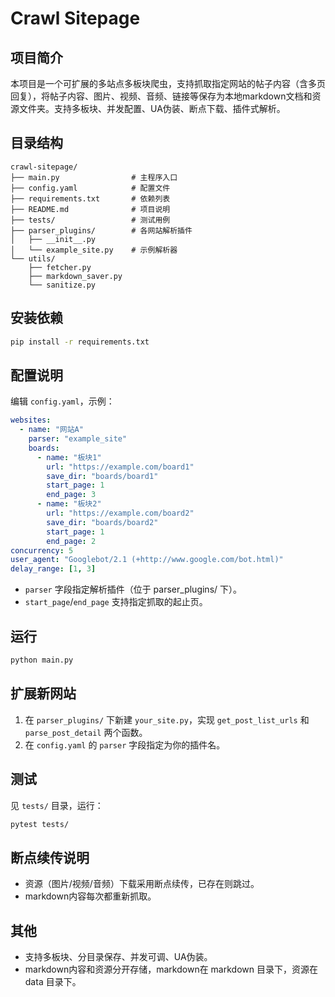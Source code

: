 # Crawl Sitepage

## 项目简介

本项目是一个可扩展的多站点多板块爬虫，支持抓取指定网站的帖子内容（含多页回复），将帖子内容、图片、视频、音频、链接等保存为本地markdown文档和资源文件夹。支持多板块、并发配置、UA伪装、断点下载、插件式解析。

## 目录结构

```
crawl-sitepage/
├── main.py                # 主程序入口
├── config.yaml            # 配置文件
├── requirements.txt       # 依赖列表
├── README.md              # 项目说明
├── tests/                 # 测试用例
├── parser_plugins/        # 各网站解析插件
│   ├── __init__.py
│   └── example_site.py    # 示例解析器
└── utils/
    ├── fetcher.py
    ├── markdown_saver.py
    └── sanitize.py
```

## 安装依赖

```bash
pip install -r requirements.txt
```

## 配置说明

编辑 `config.yaml`，示例：

```yaml
websites:
  - name: "网站A"
    parser: "example_site"
    boards:
      - name: "板块1"
        url: "https://example.com/board1"
        save_dir: "boards/board1"
        start_page: 1
        end_page: 3
      - name: "板块2"
        url: "https://example.com/board2"
        save_dir: "boards/board2"
        start_page: 1
        end_page: 2
concurrency: 5
user_agent: "Googlebot/2.1 (+http://www.google.com/bot.html)"
delay_range: [1, 3]
```

- `parser` 字段指定解析插件（位于 parser_plugins/ 下）。
- `start_page`/`end_page` 支持指定抓取的起止页。

## 运行

```bash
python main.py
```

## 扩展新网站
1. 在 `parser_plugins/` 下新建 `your_site.py`，实现 `get_post_list_urls` 和 `parse_post_detail` 两个函数。
2. 在 `config.yaml` 的 `parser` 字段指定为你的插件名。

## 测试

见 `tests/` 目录，运行：
```bash
pytest tests/
```

## 断点续传说明
- 资源（图片/视频/音频）下载采用断点续传，已存在则跳过。
- markdown内容每次都重新抓取。

## 其他
- 支持多板块、分目录保存、并发可调、UA伪装。
- markdown内容和资源分开存储，markdown在 markdown 目录下，资源在 data 目录下。
